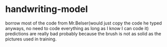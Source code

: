 # handwriting-model
borrow most of the code from Mr.Belser(would just copy the code he typed anyways, no need to code everything as long as I know I can code it)
predictions are really bad probably because the  brush is not as solid as the pictures used in training.